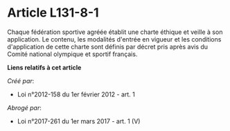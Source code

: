 # Article L131-8-1

Chaque fédération sportive agréée établit une charte éthique et veille à son application. Le contenu, les modalités d'entrée
en vigueur et les conditions d'application de cette charte sont définis par décret pris après avis du Comité national
olympique et sportif français.

**Liens relatifs à cet article**

_Créé par_:

  - Loi n°2012-158 du 1er février 2012 - art. 1

_Abrogé par_:

  - Loi n°2017-261 du 1er mars 2017 - art. 1 (V)
